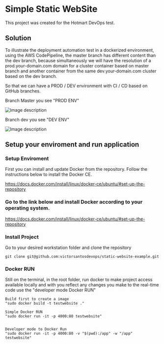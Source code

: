 # Simple Static WebSite

This project was created for the Hotmart DevOps test.


## Solution
To illustrate the deployment automation test in a dockerized environment, using the AWS CodePipeline, the master branch has different content than the dev branch, because simultaneously we will have the resolution of a prod.your-domain.com domain for a cluster container based on master branch and another container from the same dev.your-domain.com cluster based on the dev branch.

So that we can have a PROD / DEV environment with CI / CD based on GitHub branches.

Branch Master you see "PROD ENV"

![Image description](https://i.ibb.co/mcf9tD8/Screen-Shot-2020-07-22-at-04-48-15.png")

Branch dev you see "DEV ENV"

![Image description](https://i.ibb.co/w722rtH/Screen-Shot-2020-07-22-at-04-48-25.png)

## Setup your enviroment and run application
### Setup Enviroment

First you can install and update Docker from the repository. Follow the instructions below to install the Docker CE.

https://docs.docker.com/install/linux/docker-ce/ubuntu/#set-up-the-repository


### Go to the link below and install Docker according to your operating system.

https://docs.docker.com/install/linux/docker-ce/ubuntu/#set-up-the-repository

### Install Project
Go to your desired workstation folder and clone the repository

    git clone git@github.com:victorsantosdevops/static-website-example.git


### Docker RUN
Still on the terminal, in the root folder, run docker to make project access available locally and with you reflect any changes you make to the real-time code use the "developer mode Docker RUN"

    Build first to create a image
    "sudo docker build -t testwebsite ."
    
    Simple Docker RUN
    "sudo docker run -it -p 4000:80 testwebsite"
    
    
    Developer mode to Docker Run
    "sudo docker run -it -p 4000:80 -v "$(pwd):/app" -w "/app" testwebsite"